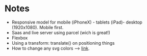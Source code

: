 # Notes

- Responsive model for mobile (iPhoneX) - tablets (iPad)- desktop (1920x1080). Mobile first.
- Saas and live server using parcel (wich is great!)
- Flexbox
- Using a transform: translate() on positioning things
- How to change any svg colors --> [link](https://stackoverflow.com/questions/22252472/how-to-change-the-color-of-an-svg-element).
